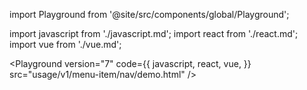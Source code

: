 import Playground from '@site/src/components/global/Playground';

import javascript from './javascript.md';
import react from './react.md';
import vue from './vue.md';

<Playground
  version="7"
  code={{
    javascript,
    react,
    vue,
  }}
  src="usage/v1/menu-item/nav/demo.html"
/>

